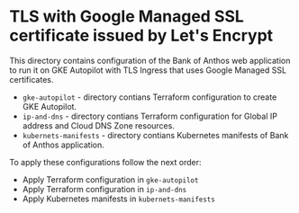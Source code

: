 # TLS with Google Managed SSL certificate issued by Let's Encrypt

This directory contains configuration of the Bank of Anthos web application to run it on GKE Autopilot with TLS Ingress that uses Google Managed SSL certificates.

* `gke-autopilot` - directory contians Terraform configuration to create GKE Autopilot.
* `ip-and-dns` - directory contians Terraform configuration for Global IP address and Cloud DNS Zone resources.
* `kubernets-manifests` - directory contians Kubernetes manifests of Bank of Anthos application.

To apply these configurations follow the next order:

* Apply Terraform configuration in `gke-autopilot`
* Apply Terraform configuration in `ip-and-dns`
* Apply Kubernetes manifests in `kubernets-manifests`
